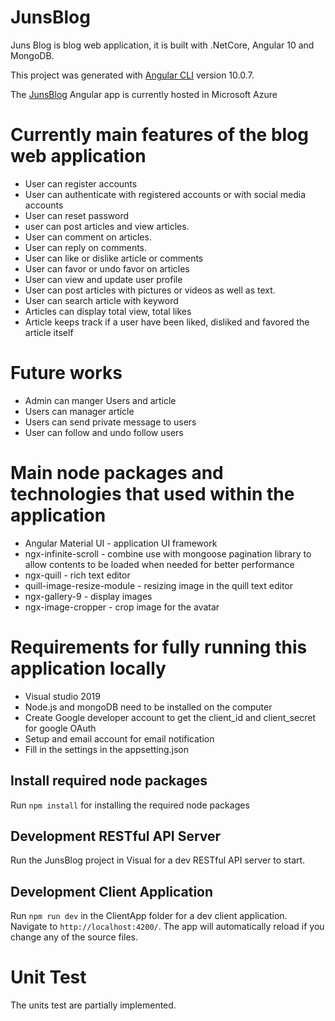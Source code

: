 # JunsBlog
Juns Blog is blog web application, it is built with .NetCore, Angular 10 and MongoDB.

This project was generated with [Angular CLI](https://github.com/angular/angular-cli) version 10.0.7.

The [JunsBlog](https://junsblog.azurewebsites.net/home) Angular app is currently hosted in Microsoft Azure

# Currently main features of the blog web application
- User can register accounts
- User can authenticate with registered accounts or with social media accounts
- User can reset password
- user can post articles and view articles.
- User can comment on articles.
- User can reply on comments.
- User can like or dislike article or comments
- User can favor or undo favor on articles
- User can view and update user profile
- User can post articles with pictures or videos as well as text. 
- User can search article with keyword
- Articles can display total view, total likes
- Article keeps track if a user have been liked, disliked and favored the article itself

# Future works
- Admin can manger Users and article
- Users can manager article
- Users can send private message to users
- User can follow and undo follow users

# Main node packages and technologies that used within the application
- Angular Material UI - application UI framework
- ngx-infinite-scroll - combine use with mongoose pagination library to allow contents to be loaded when needed for better performance
- ngx-quill - rich text editor 
- quill-image-resize-module - resizing image in the quill text editor
- ngx-gallery-9 - display images
- ngx-image-cropper - crop image for the avatar

# Requirements for fully running this application locally
- Visual studio 2019
- Node.js and mongoDB need to be installed on the computer 
- Create Google developer account to get the client_id and client_secret for google OAuth
- Setup and email account for email notification
- Fill in the settings in the appsetting.json

## Install required node packages
Run `npm install` for installing the required node packages

## Development RESTful API Server

Run the JunsBlog project in Visual for a dev RESTful API server to start.

## Development Client Application

Run `npm run dev` in the ClientApp folder for a dev client application. Navigate to `http://localhost:4200/`. The app will automatically reload if you change any of the source files.

# Unit Test
The units test are partially implemented.
